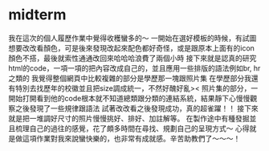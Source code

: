 # midterm
我在這次的個人履歷作業中覺得收穫蠻多的～ 一開始在選好模板的時候，有試圖想要改改看顏色，可是後來發現改起來配色都好奇怪，或是跟原本上面有的icon顏色不搭，最後就索性通通改回來哈哈哈浪費了兩個小時 接下來就是認真的研究html的code，一項一項的把內容改成自己的，並且應用一些排版的語法例如br, hr之類的 我覺得整個網頁中比較複雜的部分是學歷那一塊跟照片集 在學歷部分我還有特別去找歷年的校徽並且把size調成統一，不然好醜好亂>< 照片集的部分，一開始打開看到他的code根本就不知道總類跟分類的連結系統，結果靜下心慢慢觀察之後發現了一些規律跟語法 試著改改看之後發現成功，真的超雀躍！！ 接下來就是把一堆調好尺寸的照片慢慢挑好、排好、加註解等。 在製作途中有種發掘並且梳理自己的過往的感覺，花了頗多時間在尋找、規劃自己的呈現方式～ 心得就是做這項作業對我來說蠻快樂的，也非常有成就感。辛苦助教們了～～～！
